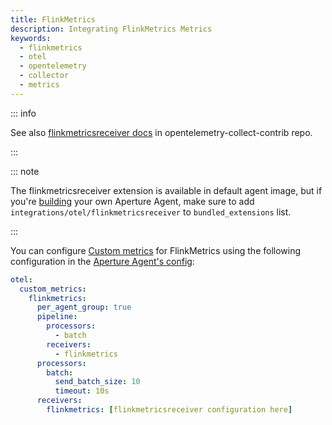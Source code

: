 ```yaml
---
title: FlinkMetrics
description: Integrating FlinkMetrics Metrics
keywords:
  - flinkmetrics
  - otel
  - opentelemetry
  - collector
  - metrics
---
```


::: info

See also [flinkmetricsreceiver docs][receiver] in opentelemetry-collect-contrib repo.

:::

::: note

The flinkmetricsreceiver extension is available in default agent image, but if you're [building][build] your own Aperture Agent, make sure to add `integrations/otel/flinkmetricsreceiver` to `bundled_extensions` list.

:::

You can configure [Custom metrics][custom-metrics] for FlinkMetrics using the
following configuration in the [Aperture Agent's config][agent-config]:

```yaml
otel:
  custom_metrics:
    flinkmetrics:
      per_agent_group: true
      pipeline:
        processors:
          - batch
        receivers:
          - flinkmetrics
      processors:
        batch:
          send_batch_size: 10
          timeout: 10s
      receivers:
        flinkmetrics: [flinkmetricsreceiver configuration here]
```

[build]: /reference/aperturectl/build/agent/agent.md
[receiver]:
  https://github.com/open-telemetry/opentelemetry-collector-contrib/tree/main/receiver/flinkmetricsreceiver
[custom-metrics]: /reference/configuration/agent.md#custom-metrics-config
[agent-config]: /reference/configuration/agent.md#agent-o-t-e-l-config
